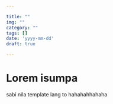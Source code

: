 ```yaml
---

title: ""
img: ""
category: ""
tags: []
date: 'yyyy-mm-dd'
draft: true

---
```


# Lorem isumpa

sabi nila template lang to hahahahhahaha